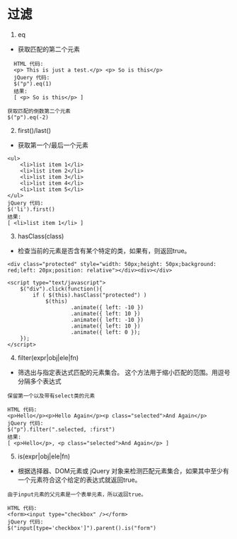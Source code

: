 # 过滤

1. eq
- 获取匹配的第二个元素

```
  HTML 代码:
  <p> This is just a test.</p> <p> So is this</p>
  jQuery 代码:
  $("p").eq(1)
  结果:
  [ <p> So is this</p> ]
```

```
获取匹配的倒数第二个元素
$("p").eq(-2)
```

2. first()/last()
- 获取第一个/最后一个元素

```
<ul>
    <li>list item 1</li>
    <li>list item 2</li>
    <li>list item 3</li>
    <li>list item 4</li>
    <li>list item 5</li>
</ul>
jQuery 代码:
$('li').first()
结果:
[ <li>list item 1</li> ]
```


3. hasClass(class)
-  检查当前的元素是否含有某个特定的类，如果有，则返回true。

```
<div class="protected" style="width: 50px;height: 50px;background: red;left: 20px;position: relative"></div><div></div>

<script type="text/javascript">
    $("div").click(function(){
        if ( $(this).hasClass("protected") )
            $(this)
                    .animate({ left: -10 })
                    .animate({ left: 10 })
                    .animate({ left: -10 })
                    .animate({ left: 10 })
                    .animate({ left: 0 });
    });
</script>
```

4. filter(expr|obj|ele|fn)
- 筛选出与指定表达式匹配的元素集合。
这个方法用于缩小匹配的范围。用逗号分隔多个表达式

```
保留第一个以及带有select类的元素

HTML 代码:
<p>Hello</p><p>Hello Again</p><p class="selected">And Again</p>
jQuery 代码:
$("p").filter(".selected, :first")
结果:
[ <p>Hello</p>, <p class="selected">And Again</p> ]

```

5. is(expr|obj|ele|fn)
-  根据选择器、DOM元素或 jQuery 对象来检测匹配元素集合，如果其中至少有一个元素符合这个给定的表达式就返回true。

```
由于input元素的父元素是一个表单元素，所以返回true。

HTML 代码:
<form><input type="checkbox" /></form>
jQuery 代码:
$("input[type='checkbox']").parent().is("form")

```


